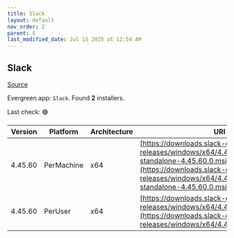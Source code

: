 ```yaml
---
title: Slack
layout: default
nav_order: 2
parent: S
last_modified_date: Jul 15 2025 at 12:54 AM
---
```


## Slack

[Source](https://slack.com/intl/en-au/help/articles/212475728-Deploy-Slack-via-Microsoft-Installer)

Evergreen app: `Slack`. Found **2** installers.

Last check: 🟢

| Version | Platform   | Architecture | URI                                                                                                                                                                                                          |
| ------- | ---------- | ------------ | ------------------------------------------------------------------------------------------------------------------------------------------------------------------------------------------------------------ |
| 4.45.60 | PerMachine | x64          | [https://downloads.slack-edge.com/desktop-releases/windows/x64/4.45.60/slack-standalone-4.45.60.0.msi](https://downloads.slack-edge.com/desktop-releases/windows/x64/4.45.60/slack-standalone-4.45.60.0.msi) |
| 4.45.60 | PerUser    | x64          | [https://downloads.slack-edge.com/desktop-releases/windows/x64/4.45.60/SlackSetup.msi](https://downloads.slack-edge.com/desktop-releases/windows/x64/4.45.60/SlackSetup.msi)                                 |
